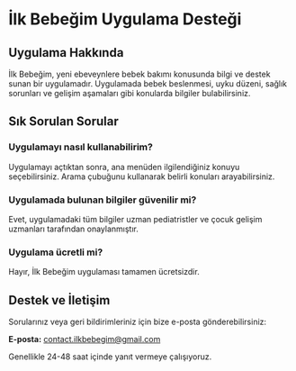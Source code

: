 
# İlk Bebeğim Uygulama Desteği

## Uygulama Hakkında
İlk Bebeğim, yeni ebeveynlere bebek bakımı konusunda bilgi ve destek sunan bir uygulamadır. Uygulamada bebek beslenmesi, uyku düzeni, sağlık sorunları ve gelişim aşamaları gibi konularda bilgiler bulabilirsiniz.

## Sık Sorulan Sorular

### Uygulamayı nasıl kullanabilirim?
Uygulamayı açtıktan sonra, ana menüden ilgilendiğiniz konuyu seçebilirsiniz. Arama çubuğunu kullanarak belirli konuları arayabilirsiniz.

### Uygulamada bulunan bilgiler güvenilir mi?
Evet, uygulamadaki tüm bilgiler uzman pediatristler ve çocuk gelişim uzmanları tarafından onaylanmıştır.

### Uygulama ücretli mi?
Hayır, İlk Bebeğim uygulaması tamamen ücretsizdir.

## Destek ve İletişim
Sorularınız veya geri bildirimleriniz için bize e-posta gönderebilirsiniz:

**E-posta:** contact.ilkbebegim@gmail.com

Genellikle 24-48 saat içinde yanıt vermeye çalışıyoruz.
